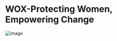 # WOX-Protecting Women, Empowering Change
![image](https://github.com/user-attachments/assets/f3c85e24-7570-472c-8049-2f628cc49495)
